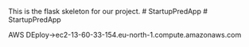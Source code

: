 This is the flask skeleton for our project.
#   S t a r t u p P r e d A p p 
 
 #   S t a r t u p P r e d A p p 

AWS DEploy->ec2-13-60-33-154.eu-north-1.compute.amazonaws.com

 
 
